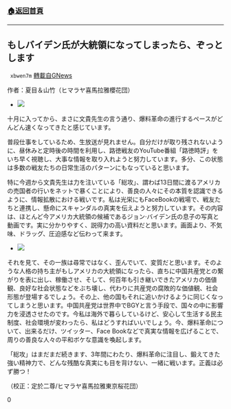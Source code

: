 ###  [:house:返回首頁](https://github.com/ourhimalayas/txt)
---

## もしバイデン氏が大統領になってしまったら、ぞっとします
` xbwen7m` [轉載自GNews](https://gnews.org/zh-hans/513593/)

作者：夏目＆山竹（ヒマラヤ喜馬拉雅櫻花団）

- ![]()![](https://gnews-media-offload.s3.amazonaws.com/wp-content/uploads/2020/11/01090820/%E7%85%A7%E7%89%871-2.jpg)


十月に入ってから、まさに文貴先生の言う通り、爆料革命の進行するペースがどんどん速くなってきたと感じています。

普段仕事をしているため、生放送が見れません。自分だけが取り残されないように、昼休みと定時後の時間を利用し、路徳戦友のYouTube番組「路徳時評」をいち早く視聴し、大事な情報を取り入れようと努力しています。多分、この状態は多数の戦友たちの日常生活のパターンにもなっていると思います。

特に今週から文貴先生は力を注いている「総攻」、謂わば13日間に渡るアメリカの売国者の行いをネットで暴くことにより、善良の人々にその本質を認識できるように、情報拡散における戦いです。私は光栄にもFaceBookの戦場で、戦友たちと連携し、懸命にスキャンダルの真実を伝えようと努力しています。その内容は、ほとんど今アメリカ大統領の候補であるジョン·バイデン氏の息子の写真と動画です。実に分かりやすく、説得力の高い資料だと思います。画面より、不気味、ドラッグ、圧迫感など伝わって来ます。

- ![]()![](https://gnews-media-offload.s3.amazonaws.com/wp-content/uploads/2020/11/01090840/%E7%85%A7%E7%89%872-1.jpg)


それを見て、その一族は尋常ではなく、歪んでいて、変質だと思います。そのような人格の持ち主がもしアメリカの大統領になったら、直ちに中国共産党との繋がりを表に出し、稼働させ、そして、何百年も引き継いできたアメリカの価値観、良好な社会状態などをぶち壊し、代わりに共産党の腐敗的な価値観、社会形態が登場するでしょう。その上、他の国もそれに追いかけるように同じくなってしまうと思います。中国共産党は世界中でBGYと言う手段で、国々の中に影響力を浸透させたのです。今私は海外で暮らしているけど、安心して生活する民主制度、社会環境が変わったら、私はどうすればいいでしょう。今、爆料革命について、出来るだけ、ツイッター、Face Bookなどで真実な情報を広げることで、周りの善良な人々の平和ボケな意識を喚起します。

「総攻」はまだまだ続きます、3年間にわたり、爆料革命に注目し、鍛えてきた強い精神力で、どんな残酷な真実にも目を背けない、一緒に戦います。正義は必ず勝つ！

（校正：定於二尊/ヒマラヤ喜馬拉雅東京桜花団）

0

